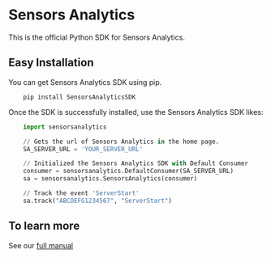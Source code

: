 # Sensors Analytics

This is the official Python SDK for Sensors Analytics.

## Easy Installation

You can get Sensors Analytics SDK using pip.

```
    pip install SensorsAnalyticsSDK
```

Once the SDK is successfully installed, use the Sensors Analytics SDK likes:

```python
    import sensorsanalytics

    // Gets the url of Sensors Analytics in the home page.
    SA_SERVER_URL = 'YOUR_SERVER_URL'

    // Initialized the Sensors Analytics SDK with Default Consumer
    consumer = sensorsanalytics.DefaultConsumer(SA_SERVER_URL)
    sa = sensorsanalytics.SensorsAnalytics(consumer)

    // Track the event 'ServerStart'
    sa.track("ABCDEFG1234567", "ServerStart")
```

## To learn more

See our [full manual](http://www.sensorsdata.cn/manual/python_sdk.html)

